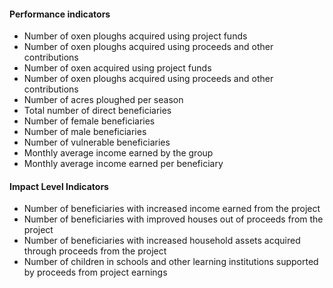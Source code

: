#### Performance indicators

* Number of oxen ploughs acquired using project funds
* Number of oxen ploughs acquired using proceeds and other contributions
* Number of oxen acquired using project funds
* Number of oxen ploughs acquired using proceeds and other contributions
* Number of acres ploughed per season
* Total number of direct beneficiaries
* Number of female beneficiaries
* Number of male beneficiaries
* Number of vulnerable beneficiaries
* Monthly average income earned by the group
* Monthly average income earned per beneficiary

#### Impact Level Indicators
* Number of beneficiaries with increased income earned from the project
* Number of beneficiaries with improved houses out of proceeds from the project
* Number of beneficiaries with increased household assets acquired through proceeds from the project
* Number of children in schools and other learning institutions supported by proceeds from project earnings

